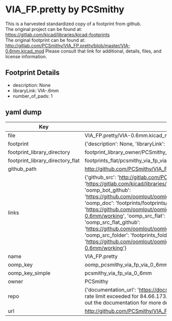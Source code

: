 # VIA_FP.pretty by PCSmithy  
This is a harvested standardized copy of a footprint from github.  
The original project can be found at:  
https://gitlab.com/kicad/libraries/kicad-footprints  
The original footprint can be found at:
http://gitlab.com/PCSmithy/VIA_FP.pretty/blob/master/VIA-0.6mm.kicad_mod
Please consult that link for additional, details, files, and license information.  
## Footprint Details
* description: None  
* libraryLink: VIA-.6mm  
* number_of_pads: 1  
## yaml dump  
| Key | Value |  
| --- | --- |  
| file | VIA_FP.pretty/VIA-0.6mm.kicad_mod |  
| footprint | {'description': None, 'libraryLink': 'VIA-.6mm', 'number_of_pads': 1} |  
| footprint_library_directory | footprint_library_owner/PCSmithy_VIA_FP.pretty |  
| footprint_library_directory_flat | footprints_flat/pcsmithy_via_fp_via_0_6mm/working |  
| github_path | http://github.com/PCSmithy/VIA_FP.pretty/blob/master/VIA-0.6mm.kicad_mod |  
| links | {'github_src': 'http://gitlab.com/PCSmithy/VIA_FP.pretty/blob/master/VIA-0.6mm.kicad_mod', 'github_src_repo': 'https://gitlab.com/kicad/libraries/kicad-footprints', 'oomp_bot': 'footprints/pcsmithy_via_fp_via_0_6mm/working', 'oomp_bot_github': 'https://github.com/oomlout/oomlout_oomp_footprint_bot/tree/main/footprints/pcsmithy_via_fp_via_0_6mm/working', 'oomp_doc': 'footprints/footprints/PCSmithy/VIA_FP/VIA-0.6mm/working/', 'oomp_doc_github': 'https://github.com/oomlout/oomlout_oomp_footprint_doc/tree/main/footprints/footprints/PCSmithy/VIA_FP/VIA-0.6mm/working', 'oomp_src_flat': 'footprints_flat/footprints_flat/pcsmithy_via_fp_via_0_6mm/working', 'oomp_src_flat_github': 'https://github.com/oomlout/oomlout_oomp_footprint_src/tree/main/footprints_flat/pcsmithy_via_fp_via_0_6mm/working', 'oomp_src_folder': 'footprints_folder/footprints_folder/PCSmithy/VIA_FP/VIA-0.6mm/working', 'oomp_src_folder_github': 'https://github.com/oomlout/oomlout_oomp_footprint_src/tree/main/footprints_folder/PCSmithy/VIA_FP/VIA-0.6mm/working'} |  
| name | VIA_FP.pretty |  
| oomp_key | oomp_pcsmithy_via_fp_via_0_6mm |  
| oomp_key_simple | pcsmithy_via_fp_via_0_6mm |  
| owner | PCSmithy |  
| repo | {'documentation_url': 'https://docs.github.com/rest/overview/resources-in-the-rest-api#rate-limiting', 'message': "API rate limit exceeded for 84.66.173.59. (But here's the good news: Authenticated requests get a higher rate limit. Check out the documentation for more details.)"} |  
| url | http://github.com/PCSmithy/VIA_FP.pretty |  

